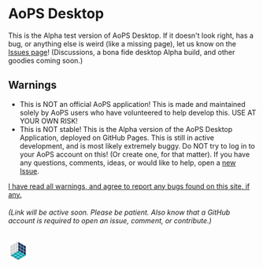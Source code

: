 # AoPS Desktop
This is the Alpha test version of AoPS Desktop. If it doesn't look right, has a bug, or anything else is weird (like a missing page), let us know on the [Issues page](https://github.com/darkwater4213/aops-desktop/issues/new)! (Discussions, a bona fide desktop Alpha build, and other goodies coming soon.)

## Warnings
- This is NOT an official AoPS application! This is made and maintained solely by AoPS users who have volunteered to help develop this. USE AT YOUR OWN RISK!
- This is NOT stable! This is the Alpha version of the AoPS Desktop Application, deployed on GitHub Pages. This is still in active development, and is most likely extremely buggy. Do NOT try to log in to your AoPS account on this! (Or create one, for that matter). If you have any questions, comments, ideas, or would like to help, open a [new Issue](https://github.com/darkwater4213/aops-desktop/issues/new). 

[I have read all warnings, and agree to report any bugs found on this site, if any.](https://darkwater4213.github.io/aops-desktop/source-aops-com.html)
###### (Link will be active soon. Please be patient. Also know that a GitHub account is required to open an issue, comment, or contribute.)
![Loading, please wait...](https://raw.githubusercontent.com/darkwater4213/aops-desktop/main/logo-loading.gif)
<!---- Or you can PM one of us on AoPS. Just don't expect a fast respone; we can be quite inactive at times. ----> 
<!---- # What is AoPS Desktop?
AoPS desktop is a volunteer-led, user-made platform for Art of Problem Solving. Except that it has a completely revamped homepage, better (customizable!) GUI, and all sorts of other goodies. The original site can be found at [AoPS.com](https://artofproblemsolving.com) ---->
